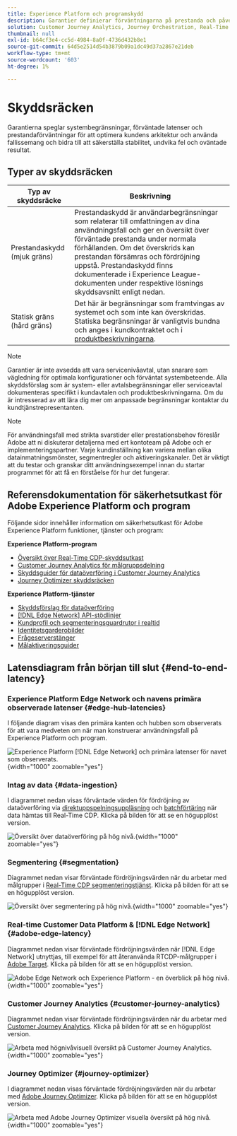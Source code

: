 ```yaml
---
title: Experience Platform och programskydd
description: Garantier definierar förväntningarna på prestanda och påverkan för komponenter och tjänster i Adobe Experience Platform och program
solution: Customer Journey Analytics, Journey Orchestration, Real-Time Customer Data Platform
thumbnail: null
exl-id: b64cf3e4-cc5d-4984-8a0f-4736d432b8e1
source-git-commit: 64d5e2514d54b3879b09a1dc49d37a2867e21deb
workflow-type: tm+mt
source-wordcount: '603'
ht-degree: 1%

---
```



# Skyddsräcken
Garantierna speglar systembegränsningar, förväntade latenser och prestandaförväntningar för att optimera kundens arkitektur och använda fallissemang och bidra till att säkerställa stabilitet, undvika fel och oväntade resultat.

## Typer av skyddsräcken

| Typ av skyddsräcke | Beskrivning |
|---|---|
| Prestandaskydd (mjuk gräns) | Prestandaskydd är användarbegränsningar som relaterar till omfattningen av dina användningsfall och ger en översikt över förväntade prestanda under normala förhållanden. Om det överskrids kan prestandan försämras och fördröjning uppstå. Prestandaskydd finns dokumenterade i Experience League-dokumenten under respektive lösnings skyddsavsnitt enligt nedan. |
| Statisk gräns (hård gräns) | Det här är begränsningar som framtvingas av systemet och som inte kan överskridas. Statiska begränsningar är vanligtvis bundna och anges i kundkontraktet och i [produktbeskrivningarna](https://helpx.adobe.com/legal/product-descriptions.html). |

>[!NOTE]
>
> Garantier är inte avsedda att vara servicenivåavtal, utan snarare som vägledning för optimala konfigurationer och förväntat systembeteende. Alla skyddsförslag som är system- eller avtalsbegränsningar eller serviceavtal dokumenteras specifikt i kundavtalen och produktbeskrivningarna. Om du är intresserad av att lära dig mer om anpassade begränsningar kontaktar du kundtjänstrepresentanten.

>[!NOTE]
>
> För användningsfall med strikta svarstider eller prestationsbehov föreslår Adobe att ni diskuterar detaljerna med ert kontoteam på Adobe och er implementeringspartner. Varje kundinställning kan variera mellan olika datainmatningsmönster, segmentregler och aktiveringskanaler. Det är viktigt att du testar och granskar ditt användningsexempel innan du startar programmet för att få en förståelse för hur det fungerar.

## Referensdokumentation för säkerhetsutkast för Adobe Experience Platform och program

Följande sidor innehåller information om säkerhetsutkast för Adobe Experience Platform funktioner, tjänster och program:

**Experience Platform-program**

* [Översikt över Real-Time CDP-skyddsutkast](https://experienceleague.adobe.com/docs/experience-platform/rtcdp/guardrails/overview.html)
* [Customer Journey Analytics för målgruppsdelning](https://experienceleague.adobe.com/docs/analytics-platform/using/cja-components/audiences/publish.html#latency)
* [Skyddsguider för dataöverföring i Customer Journey Analytics](https://experienceleague.adobe.com/docs/experience-platform/sources/connectors/adobe-applications/analytics.html#what-is-the-expected-latency-for-analytics-data-on-platform%3F)
* [Journey Optimizer skyddsräcken](https://experienceleague.adobe.com/docs/journey-optimizer/using/get-started/guardrails.html)

**Experience Platform-tjänster**

* [Skyddsförslag för dataöverföring](https://experienceleague.adobe.com/docs/experience-platform/ingestion/guardrails.html)
* [[!DNL Edge Network] API-stödlinjer](https://experienceleague.adobe.com/docs/experience-platform/edge-network-server-api/guardrails.html)
* [Kundprofil och segmenteringsguardrutor i realtid](https://experienceleague.adobe.com/docs/experience-platform/profile/guardrails.html)
* [Identitetsgarderobilder](https://experienceleague.adobe.com/docs/experience-platform/identity/guardrails.html?lang=en)
* [Frågeserverstänger](https://experienceleague.adobe.com/docs/experience-platform/query/guardrails.html?lang=en)
* [Målaktiveringsguider](https://experienceleague.adobe.com/docs/experience-platform/destinations/guardrails.html)

## Latensdiagram från början till slut {#end-to-end-latency}

### Experience Platform Edge Network och navens primära observerade latenser {#edge-hub-latencies}

I följande diagram visas den primära kanten och hubben som observerats för att vara medveten om när man konstruerar användningsfall på Experience Platform och program.

![Experience Platform [!DNL Edge Network] och primära latenser för navet som observerats.](/help/blueprints/experience-platform/deployment/assets/aep_edge_hub_latency_v1.svg "Experience Platform Edge Network och primära latenser som observerats via hubb"){width="1000" zoomable="yes"}

### Intag av data {#data-ingestion}

I diagrammet nedan visas förväntade värden för fördröjning av dataöverföring via [direktuppspelningsuppläsning](https://experienceleague.adobe.com/docs/experience-platform/ingestion/streaming/overview.html) och [batchförtäring](https://experienceleague.adobe.com/docs/experience-platform/ingestion/batch/getting-started.html?lang=en) när data hämtas till Real-Time CDP. Klicka på bilden för att se en högupplöst version.

![Översikt över dataöverföring på hög nivå.](/help/blueprints/experience-platform/deployment/assets/aep_data_flow_guardrails.svg "Värden för visuell överblick och fördröjning på hög nivå för dataöverföring"){width="1000" zoomable="yes"}

### Segmentering {#segmentation}

Diagrammet nedan visar förväntade fördröjningsvärden när du arbetar med målgrupper i [Real-Time CDP segmenteringstjänst](https://experienceleague.adobe.com/docs/experience-platform/segmentation/home.html). Klicka på bilden för att se en högupplöst version.

![Översikt över segmentering på hög nivå.](/help/blueprints/experience-platform/deployment/assets/segmentation_guardrails.svg "Segmentering av visuella översikter och latensvärden på hög nivå"){width="1000" zoomable="yes"}

### Real-time Customer Data Platform &amp; [!DNL Edge Network] {#adobe-edge-latency}

Diagrammet nedan visar förväntade fördröjningsvärden när [!DNL Edge Network] utnyttjas, till exempel för att återanvända RTCDP-målgrupper i [Adobe Target](https://experienceleague.adobe.com/docs/experience-platform/destinations/catalog/personalization/adobe-target-connection.html?lang=en). Klicka på bilden för att se en högupplöst version.

![Adobe Edge Network och Experience Platform - en överblick på hög nivå.](/help/blueprints/experience-platform/deployment/assets/RTCDP_Edge_guardrails.svg "Exporterar målgrupper till Adobe Target visuella översikt och fördröjning på hög nivå"){width="1000" zoomable="yes"}

### Customer Journey Analytics {#customer-journey-analytics}

Diagrammet nedan visar förväntade fördröjningsvärden när du arbetar med [Customer Journey Analytics](https://experienceleague.adobe.com/docs/analytics-platform/using/cja-overview/cja-overview.html?lang=en). Klicka på bilden för att se en högupplöst version.

![Arbeta med högnivåvisuell översikt på Customer Journey Analytics.](/help/blueprints/experience-platform/deployment/assets/CJA_guardrails.svg "Arbeta med högnivåvisuella översikter och latensvärden för Customer Journey Analytics"){width="1000" zoomable="yes"}

### Journey Optimizer {#journey-optimizer}

I diagrammet nedan visas förväntade fördröjningsvärden när du arbetar med [Adobe Journey Optimizer](https://experienceleague.adobe.com/docs/journey-optimizer/using/get-started/get-started.html?lang=en). Klicka på bilden för att se en högupplöst version.

![Arbeta med Adobe Journey Optimizer visuella översikt på hög nivå.](/help/blueprints/experience-platform/deployment/assets/AJO_guardrails.svg "Arbeta med Adobe Journey Optimizer högnivåvisuella översikter och latensvärden"){width="1000" zoomable="yes"}